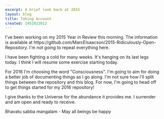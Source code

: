 ```yaml
---
excerpt: A brief look back at 2015
layout: blog
title: Taking Account
created: 1452022012
---
```

<p>I've been working on my 2015 Year in Review this morning. The information is available at&nbsp;https://github.com/MarcEIsaacson/2015-Ridiculously-Open-Repository. I'm not going to repeat everything here.</p><p>I have been fighting a cold for many weeks. It's hanging on its last legs today. I think I will resume some exercise starting today.</p><p>For 2016 I'm choosing the word "Consciousness". I'm going to aim for doing a better job of documenting things as I go along. I'm not sure how I'll split things between the repository and this blog. For now, I'm going to head off to get things started for my 2016 repository!</p><p>I give thanks to the Universe for the abundance it provides me. I surrender and am open and ready to receive.</p><p>Bhavatu sabba mangalam - May all beings be happy</p>
